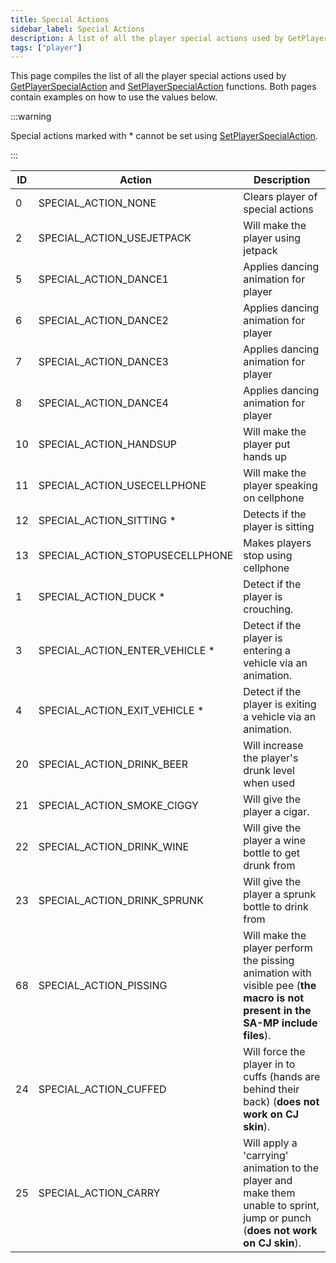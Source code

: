 ```yaml
---
title: Special Actions
sidebar_label: Special Actions
description: A list of all the player special actions used by GetPlayerSpecialAction and SetPlayerSpecialAction functions.
tags: ["player"]
---
```


This page compiles the list of all the player special actions used by [GetPlayerSpecialAction](../functions/GetPlayerSpecialAction) and [SetPlayerSpecialAction](../functions/SetPlayerSpecialAction) functions. Both pages contain examples on how to use the values below.

:::warning

Special actions marked with \* cannot be set using [SetPlayerSpecialAction](../functions/SetPlayerSpecialAction).

:::

| ID  | Action                          | Description                                     |
| --- | ------------------------------- | ----------------------------------------------- |
| 0   | SPECIAL_ACTION_NONE             | Clears player of special actions                |
| 2   | SPECIAL_ACTION_USEJETPACK       | Will make the player using jetpack              |
| 5   | SPECIAL_ACTION_DANCE1           | Applies dancing animation for player            |
| 6   | SPECIAL_ACTION_DANCE2           | Applies dancing animation for player            |
| 7   | SPECIAL_ACTION_DANCE3           | Applies dancing animation for player            |
| 8   | SPECIAL_ACTION_DANCE4           | Applies dancing animation for player            |
| 10  | SPECIAL_ACTION_HANDSUP          | Will make the player put hands up               |
| 11  | SPECIAL_ACTION_USECELLPHONE     | Will make the player speaking on cellphone      |
| 12  | SPECIAL_ACTION_SITTING \*       | Detects if the player is sitting                |
| 13  | SPECIAL_ACTION_STOPUSECELLPHONE | Makes players stop using cellphone              |
| 1   | SPECIAL_ACTION_DUCK \*          | Detect if the player is crouching.                                        |
| 3   | SPECIAL_ACTION_ENTER_VEHICLE \* | Detect if the player is entering a vehicle via an animation.              |
| 4   | SPECIAL_ACTION_EXIT_VEHICLE \*  | Detect if the player is exiting a vehicle via an animation.               |
| 20  | SPECIAL_ACTION_DRINK_BEER       | Will increase the player's drunk level when used                          |
| 21  | SPECIAL_ACTION_SMOKE_CIGGY      | Will give the player a cigar.                                             |
| 22  | SPECIAL_ACTION_DRINK_WINE       | Will give the player a wine bottle to get drunk from                      |
| 23  | SPECIAL_ACTION_DRINK_SPRUNK     | Will give the player a sprunk bottle to drink from                        |
| 68  | SPECIAL_ACTION_PISSING          | Will make the player perform the pissing animation with visible pee (**the macro is not present in the SA-MP include files**). |
| 24  | SPECIAL_ACTION_CUFFED | Will force the player in to cuffs (hands are behind their back) (**does not work on CJ skin**). |
| 25  | SPECIAL_ACTION_CARRY | Will apply a 'carrying' animation to the player and make them unable to sprint, jump or punch (**does not work on CJ skin**). |
